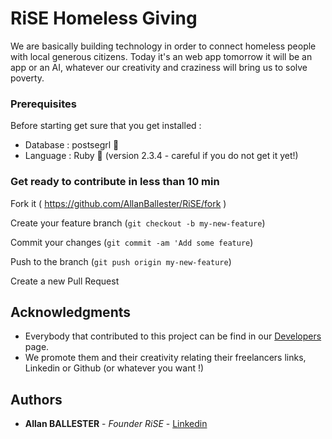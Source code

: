 # RiSE Homeless Giving

We are basically building technology in order to connect homeless people with local generous citizens.
Today it's an web app tomorrow it will be an app or an AI, whatever our creativity and craziness will bring us to solve poverty.


### Prerequisites

Before starting get sure that you get installed :
* Database : postsegrl 🐘
* Language : Ruby 💎 (version 2.3.4 - careful if you do not get it yet!)


### Get ready to contribute in less than 10 min

Fork it ( https://github.com/AllanBallester/RiSE/fork )

Create your feature branch (`git checkout -b my-new-feature`)

Commit your changes (`git commit -am 'Add some feature`)

Push to the branch (`git push origin my-new-feature`)

Create a new Pull Request

## Acknowledgments

* Everybody that contributed to this project can be find in our [Developers](https://www.risekindness.com/pages/developers) page. 
* We promote them and their creativity relating their freelancers links, Linkedin or Github (or whatever you want !)

## Authors

* **Allan BALLESTER** - *Founder RiSE* - [Linkedin](https://www.linkedin.com/in/allan-ballester/)
